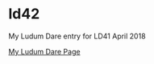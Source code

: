 # ld42
My Ludum Dare entry for LD41 April 2018


[My Ludum Dare Page](https://ldjam.com/users/zealous-coder/)
